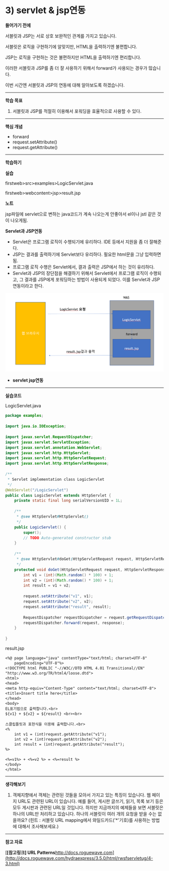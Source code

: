 # 3) servlet & jsp연동

**들어가기 전에**

서블릿과 JSP는 서로 상호 보완적인 관계를 가지고 있습니다.

서블릿은 로직을 구현하기에 알맞지만, HTML을 출력하기엔 불편합니다.

JSP는 로직을 구현하는 것은 불편하지만 HTML을 출력하기엔 편리합니다.

이러한 서블릿과 JSP를 좀 더 잘 사용하기 위해서 forward가 사용되는 경우가 많습니다.

이번 시간엔 서블릿과 JSP의 연동에 대해 알아보도록 하겠습니다.

 



------

**학습 목표**

1. 서블릿과 JSP를 적절히 이용해서 포워딩을 효율적으로 사용할 수 있다. 

 



------

**핵심 개념**

- forward
- request.setAttribute()
- request.getAttribute()

 



------

**학습하기**

**실습**

firstweb>src>examples>LogicServlet.java

firstweb>webcontent>jsp>result.jsp



**노트**

jsp파일에 servlet으로 변하는 java코드가 계속 나오는게 안좋아서 el이나 jstl 같은 것이 나오게됨.



**Servlet과 JSP연동**

- Servlet은 프로그램 로직이 수행되기에 유리하다. IDE 등에서 지원을 좀 더 잘해준다.
- JSP는 결과를 출력하기에 Servlet보다 유리하다. 필요한 html문을 그냥 입력하면 됨.
- 프로그램 로직 수행은 Servlet에서, 결과 출력은 JSP에서 하는 것이 유리하다.
- Servlet과 JSP의 장단점을 해결하기 위해서 Servlet에서 프로그램 로직이 수행되고, 그 결과를 JSP에게 포워딩하는 방법이 사용되게 되었다. 이를 Servlet과 JSP연동이라고 한다.



![3_1](https://github.com/namdh9011/web-boostcourse/blob/master/theory/2_DB_%EC%97%B0%EA%B2%B0_%EC%9B%B9_%EC%95%B1/4_redirect_forward_BE/image/3_1.png)

- **servlet jsp연동**

------

**실습코드**

LogicServlet.java

```java
package examples;

import java.io.IOException;

import javax.servlet.RequestDispatcher;
import javax.servlet.ServletException;
import javax.servlet.annotation.WebServlet;
import javax.servlet.http.HttpServlet;
import javax.servlet.http.HttpServletRequest;
import javax.servlet.http.HttpServletResponse;

/**
 * Servlet implementation class LogicServlet
 */
@WebServlet("/LogicServlet")
public class LogicServlet extends HttpServlet {
    private static final long serialVersionUID = 1L;
       
    /**
     * @see HttpServlet#HttpServlet()
     */
    public LogicServlet() {
        super();
        // TODO Auto-generated constructor stub
    }

    /**
     * @see HttpServlet#doGet(HttpServletRequest request, HttpServletResponse response)
     */
    protected void doGet(HttpServletRequest request, HttpServletResponse response) throws ServletException, IOException {
        int v1 = (int)(Math.random() * 100) + 1;
        int v2 = (int)(Math.random() * 100) + 1;
        int result = v1 + v2;
        
        request.setAttribute("v1", v1);
        request.setAttribute("v2", v2);
        request.setAttribute("result", result);
        
        RequestDispatcher requestDispatcher = request.getRequestDispatcher("/result.jsp");
        requestDispatcher.forward(request, response);
    }

}
```


result.jsp

```markup
<%@ page language="java" contentType="text/html; charset=UTF-8"
    pageEncoding="UTF-8"%>
<!DOCTYPE html PUBLIC "-//W3C//DTD HTML 4.01 Transitional//EN" "http://www.w3.org/TR/html4/loose.dtd">
<html>
<head>
<meta http-equiv="Content-Type" content="text/html; charset=UTF-8">
<title>Insert title here</title>
</head>
<body>
EL표기법으로 출력합니다.<br>
${v1} + ${v2} = ${result} <br><br>

스클립틀릿과 표현식을 이용해 출력합니다.<br>
<%
    int v1 = (int)request.getAttribute("v1");
    int v2 = (int)request.getAttribute("v2");
    int result = (int)request.getAttribute("result");
%>

<%=v1%> + <%=v2 %> = <%=result %>
</body>
</html>
```

 

 

------

**생각해보기**

1. 객체지향에서 객체는 관련된 것들을 모아서 가지고 있는 특징이 있습니다. 웹 페이지 URL도 관련된 URL이 있습니다. 예를 들어, 게시판 글쓰기, 읽기, 목록 보기 등은 모두 게시판과 관련된 URL일 것입니다. 하지만 지금까지의 예제들을 보면 서블릿은 하나의 URL만 처리하고 있습니다. 하나의 서블릿이 여러 개의 요청을 받을 수는 없을까요?
   (힌트 : 서블릿 URL mapping에서 와일드카드('*'기호)를 사용하는 방법에 대해서 조사해보세요.)





------

**참고 자료**

[**[참고링크\] URL Patterns**http://docs.roguewave.com](http://docs.roguewave.com/hydraexpress/3.5.0/html/rwsfservletug/4-3.html)